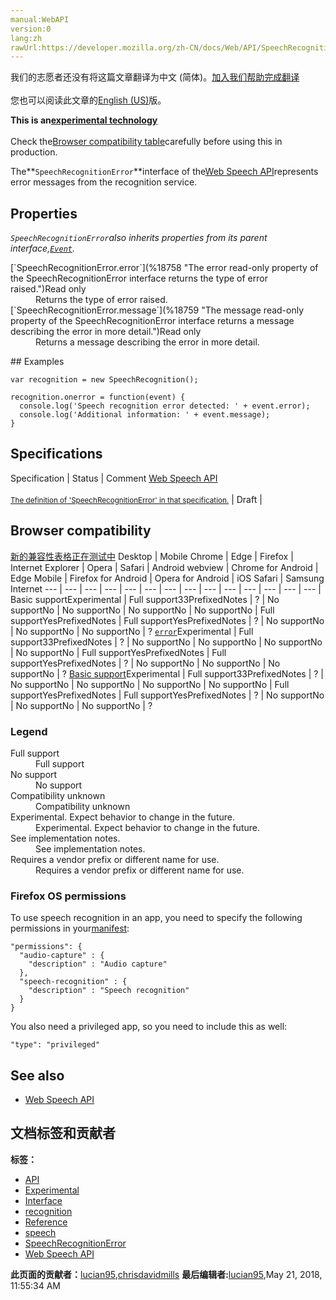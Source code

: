 ```yaml
---
manual:WebAPI
version:0
lang:zh
rawUrl:https://developer.mozilla.org/zh-CN/docs/Web/API/SpeechRecognitionError
---
```




<bdi>我们的志愿者还没有将这篇文章翻译为<bdi>中文 (简体)</bdi>。[加入我们帮助完成翻译](%18755 "")<br></br>您也可以阅读此文章的[English (US)](%18756 "")版。</bdi>






**This is an[experimental technology](%3404 "")**<br></br>Check the[Browser compatibility table](%18757 "")carefully before using this in production.




The**`SpeechRecognitionError`**interface of the[Web Speech API](%18661 "")represents error messages from the recognition service.


## Properties<a name="Properties"></a>


<em>`SpeechRecognitionError`also inherits properties from its parent interface,[`Event`](%3943 "The Event interface represents any event which takes place in the DOM; some are user-generated (such as mouse or keyboard events), while others are generated by APIs (such as events that indicate an animation has finished running, a video has been paused, and so forth). There are many types of events, some of which use other interfaces based on the main Event interface. Event itself contains the properties and methods which are common to all events.").</em>

<dl><dt id=''>[`SpeechRecognitionError.error`](%18758 "The error read-only property of the SpeechRecognitionError interface returns the type of error raised.")Read only</dt><dd>Returns the type of error raised.</dd><dt id=''>[`SpeechRecognitionError.message`](%18759 "The message read-only property of the SpeechRecognitionError interface returns a message describing the error in more detail.")Read only</dt><dd>Returns a message describing the error in more detail.</dd></dl>
## Examples<a name="Examples"></a>

```
var recognition = new SpeechRecognition();

recognition.onerror = function(event) {
  console.log('Speech recognition error detected: ' + event.error);
  console.log('Additional information: ' + event.message);
}
```

## Specifications<a name="Specifications"></a>
Specification | Status | Comment 
[Web Speech API<br></br><small>The definition of &#39;SpeechRecognitionError&#39; in that specification.</small>](%18760 "") | Draft |  


## Browser compatibility<a name="Browser_compatibility"></a>
[新的兼容性表格正在测试中<i></i>](%3360 "")
<abbr>Desktop<i></i></abbr> | <abbr>Mobile<i></i></abbr> 
<abbr>Chrome<i></i></abbr> | <abbr>Edge<i></i></abbr> | <abbr>Firefox<i></i></abbr> | <abbr>Internet Explorer<i></i></abbr> | <abbr>Opera<i></i></abbr> | <abbr>Safari<i></i></abbr> | <abbr>Android webview<i></i></abbr> | <abbr>Chrome for Android<i></i></abbr> | <abbr>Edge Mobile<i></i></abbr> | <abbr>Firefox for Android<i></i></abbr> | <abbr>Opera for Android<i></i></abbr> | <abbr>iOS Safari<i></i></abbr> | <abbr>Samsung Internet<i></i></abbr> 
 ---  |  ---  |  ---  |  ---  |  ---  |  ---  |  ---  |  ---  |  ---  |  ---  |  ---  |  ---  |  ---  |  ---  | 
Basic support<abbr>Experimental<i></i></abbr> | <abbr>Full support</abbr>33<abbr>Prefixed<i></i></abbr><abbr>Notes<i></i></abbr> | <abbr>?</abbr> | <abbr>No support</abbr>No | <abbr>No support</abbr>No | <abbr>No support</abbr>No | <abbr>No support</abbr>No | <abbr>Full support</abbr>Yes<abbr>Prefixed<i></i></abbr><abbr>Notes<i></i></abbr> | <abbr>Full support</abbr>Yes<abbr>Prefixed<i></i></abbr><abbr>Notes<i></i></abbr> | <abbr>?</abbr> | <abbr>No support</abbr>No | <abbr>No support</abbr>No | <abbr>No support</abbr>No | <abbr>?</abbr> 
[`error`](%18761 "")<abbr>Experimental<i></i></abbr> | <abbr>Full support</abbr>33<abbr>Prefixed<i></i></abbr><abbr>Notes<i></i></abbr> | <abbr>?</abbr> | <abbr>No support</abbr>No | <abbr>No support</abbr>No | <abbr>No support</abbr>No | <abbr>No support</abbr>No | <abbr>Full support</abbr>Yes<abbr>Prefixed<i></i></abbr><abbr>Notes<i></i></abbr> | <abbr>Full support</abbr>Yes<abbr>Prefixed<i></i></abbr><abbr>Notes<i></i></abbr> | <abbr>?</abbr> | <abbr>No support</abbr>No | <abbr>No support</abbr>No | <abbr>No support</abbr>No | <abbr>?</abbr> 
[Basic support](%18762 "")<abbr>Experimental<i></i></abbr> | <abbr>Full support</abbr>33<abbr>Prefixed<i></i></abbr><abbr>Notes<i></i></abbr> | <abbr>?</abbr> | <abbr>No support</abbr>No | <abbr>No support</abbr>No | <abbr>No support</abbr>No | <abbr>No support</abbr>No | <abbr>Full support</abbr>Yes<abbr>Prefixed<i></i></abbr><abbr>Notes<i></i></abbr> | <abbr>Full support</abbr>Yes<abbr>Prefixed<i></i></abbr><abbr>Notes<i></i></abbr> | <abbr>?</abbr> | <abbr>No support</abbr>No | <abbr>No support</abbr>No | <abbr>No support</abbr>No | <abbr>?</abbr> 


### Legend<a name="Legend"></a>
<dl><dt id=''><abbr>Full support</abbr></dt><dd>Full support</dd><dt id=''><abbr>No support</abbr></dt><dd>No support</dd><dt id=''><abbr>Compatibility unknown</abbr></dt><dd>Compatibility unknown</dd><dt id=''><abbr>Experimental. Expect behavior to change in the future.<i></i></abbr></dt><dd>Experimental. Expect behavior to change in the future.</dd><dt id=''><abbr>See implementation notes.<i></i></abbr></dt><dd>See implementation notes.</dd><dt id=''><abbr>Requires a vendor prefix or different name for use.<i></i></abbr></dt><dd>Requires a vendor prefix or different name for use.</dd></dl>


### Firefox OS permissions<a name="Firefox_OS_permissions"></a>


To use speech recognition in an app, you need to specify the following permissions in your[manifest](%18667 ""):


```
"permissions": {
  "audio-capture" : {
    "description" : "Audio capture"
  },
  "speech-recognition" : {
    "description" : "Speech recognition"
  }
}
```


You also need a privileged app, so you need to include this as well:


```
"type": "privileged"
```

## See also<a name="See_also"></a>

* [Web Speech API](%18661 "")



## 文档标签和贡献者
**标签：**
* [API](%50 "")
* [Experimental](%3379 "")
* [Interface](%3380 "")
* [recognition](%18692 "")
* [Reference](%3381 "")
* [speech](%18693 "")
* [SpeechRecognitionError](%18763 "")
* [Web Speech API](%18669 "")

**此页面的贡献者：**[lucian95](%5059 ""),[chrisdavidmills](%3495 "")
**最后编辑者:**[lucian95](%5059 ""),<time>May 21, 2018, 11:55:34 AM</time>


